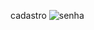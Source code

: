 c a d a s t r o 
 
![senha](https://github.com/yasmink172003/cadastro/assets/126991883/892bee93-b043-4924-a509-a9ad70225e03)
